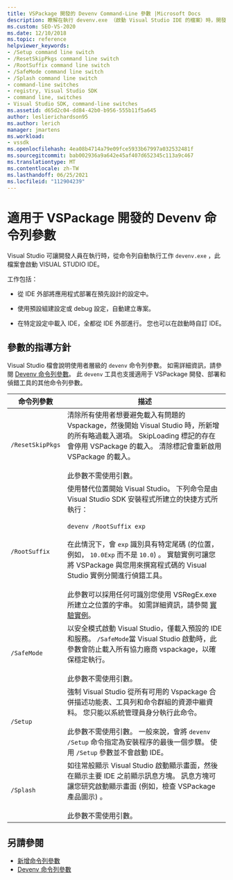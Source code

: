 ```yaml
---
title: VSPackage 開發的 Devenv Command-Line 參數 |Microsoft Docs
description: 瞭解在執行 devenv.exe （啟動 Visual Studio IDE 的檔案）時，開發人員如何從命令列自動執行工作。
ms.custom: SEO-VS-2020
ms.date: 12/10/2018
ms.topic: reference
helpviewer_keywords:
- /Setup command line switch
- /ResetSkipPkgs command line switch
- /RootSuffix command line switch
- /SafeMode command line switch
- /Splash command line switch
- command-line switches
- registry, Visual Studio SDK
- command line, switches
- Visual Studio SDK, command-line switches
ms.assetid: d65d2c04-dd84-42b0-b956-555b11f5a645
author: leslierichardson95
ms.author: lerich
manager: jmartens
ms.workload:
- vssdk
ms.openlocfilehash: 4ea08b4714a79e09fce5933b67997a032532481f
ms.sourcegitcommit: bab002936a9a642e45af407d652345c113a9c467
ms.translationtype: MT
ms.contentlocale: zh-TW
ms.lasthandoff: 06/25/2021
ms.locfileid: "112904239"
---
```

# <a name="devenv-command-line-switches-for-vspackage-development"></a>適用于 VSPackage 開發的 Devenv 命令列參數

Visual Studio 可讓開發人員在執行時，從命令列自動執行工作 `devenv.exe` ，此檔案會啟動 VISUAL STUDIO IDE。

 工作包括：

- 從 IDE 外部將應用程式部署在預先設計的設定中。

- 使用預設組建設定或 debug 設定，自動建立專案。

- 在特定設定中載入 IDE，全都從 IDE 外部進行。 您也可以在啟動時自訂 IDE。

## <a name="guidelines-for-switches"></a>參數的指導方針

Visual Studio 檔會說明使用者層級的 `devenv` 命令列參數。 如需詳細資訊，請參閱 [Devenv 命令列參數](../ide/reference/devenv-command-line-switches.md)。 此 `devenv` 工具也支援適用于 VSPackage 開發、部署和偵錯工具的其他命令列參數。

| 命令列參數 | 描述 |
|---------------------| - |
| `/ResetSkipPkgs` | 清除所有使用者想要避免載入有問題的 Vspackage，然後開始 Visual Studio 時，所新增的所有略過載入選項。 SkipLoading 標記的存在會停用 VSPackage 的載入。 清除標記會重新啟用 VSPackage 的載入。<br /><br /> 此參數不需使用引數。 |
| `/RootSuffix` | 使用替代位置開始 Visual Studio。 下列命令是由 Visual Studio SDK 安裝程式所建立的快捷方式所執行：<br /><br /> `devenv /RootSuffix exp`<br /><br /> 在此情況下，會 `exp` 識別具有特定尾碼 (的位置，例如， `10.0Exp` 而不是 `10.0`) 。 實驗實例可讓您將 VSPackage 與您用來撰寫程式碼的 Visual Studio 實例分開進行偵錯工具。<br /><br /> 此參數可以採用任何可識別您使用 VSRegEx.exe 所建立之位置的字串。 如需詳細資訊，請參閱 [實驗實例](../extensibility/the-experimental-instance.md)。 |
| `/SafeMode` | 以安全模式啟動 Visual Studio，僅載入預設的 IDE 和服務。 `/SafeMode`當 Visual Studio 啟動時，此參數會防止載入所有協力廠商 vspackage，以確保穩定執行。<br /><br /> 此參數不需使用引數。 |
| `/Setup` | 強制 Visual Studio 從所有可用的 Vspackage 合併描述功能表、工具列和命令群組的資源中繼資料。 您只能以系統管理員身分執行此命令。 <br /><br /> 此參數不需使用引數。 一般來說，會將 `devenv /Setup` 命令指定為安裝程序的最後一個步驟。 使用 `/Setup` 參數並不會啟動 IDE。|
| `/Splash` | 如往常般顯示 Visual Studio 啟動顯示畫面，然後在顯示主要 IDE 之前顯示訊息方塊。 訊息方塊可讓您研究啟動顯示畫面 (例如，檢查 VSPackage 產品圖示) 。<br /><br /> 此參數不需使用引數。 |

## <a name="see-also"></a>另請參閱

- [新增命令列參數](../extensibility/adding-command-line-switches.md)
- [Devenv 命令列參數](../ide/reference/devenv-command-line-switches.md)
